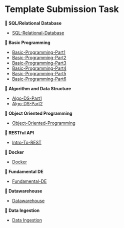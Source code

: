 # Template Submission Task

**📓 SQL/Relational Database**

- [SQL-Relational-Database](https://github.com/ALTA-DE4-Farhan-Riyandi-22Juni2000/SQL-Relational-Database)

**📔 Basic Programming**

- [Basic-Programming-Part1](https://github.com/ALTA-DE4-Farhan-Riyandi-22Juni2000/Basic-Programming-Part1)
- [Basic-Programming-Part2](https://github.com/ALTA-DE4-Farhan-Riyandi-22Juni2000/Basic-Programming-Part2)
- [Basic-Programming-Part3](https://github.com/ALTA-DE4-Farhan-Riyandi-22Juni2000/Basic-Programming-Part3)
- [Basic-Programming-Part4](https://github.com/ALTA-DE4-Farhan-Riyandi-22Juni2000/Basic-Programming-Part4)
- [Basic-Programming-Part5](https://github.com/ALTA-DE4-Farhan-Riyandi-22Juni2000/Basic-Programming-Part5)
- [Basic-Programming-Part6](https://github.com/ALTA-DE4-Farhan-Riyandi-22Juni2000/Basic-Programming-Part6)

**📘 Algorithm and Data Structure**

- [Algo-DS-Part1](https://github.com/ALTA-DE4-Farhan-Riyandi-22Juni2000/Algo-DS-Part1)
- [Algo-DS-Part2](https://github.com/ALTA-DE4-Farhan-Riyandi-22Juni2000/Algo-DS-Part2)

**📗 Object Oriented Programming**

- [Object-Oriented-Programming](https://github.com/Immersive-DataEngineer-Resource/Object-Oriented-Programming)

**📙 RESTful API**

- [Intro-To-REST](https://github.com/Immersive-DataEngineer-Resource/Intro-To-REST)

**📙 Docker**

- [Docker](https://github.com/Immersive-DataEngineer-Resource/Docker)

**📙 Fundamental DE**

- [Fundamental-DE](https://github.com/Immersive-DataEngineer-Resource/fundamental-de)

**📙 Datawarehouse**

- [Datawarehouse](https://github.com/Immersive-DataEngineer-Resource/data-warehouse-submission)

**📙 Data Ingestion**

- [Data Ingestion](https://github.com/Immersive-DataEngineer-Resource/ingestion-data/)

